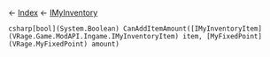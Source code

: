 ← [Index](Api-Index) ← [IMyInventory](VRage.Game.ModAPI.Ingame.IMyInventory)

```csharp[bool](System.Boolean) CanAddItemAmount([IMyInventoryItem](VRage.Game.ModAPI.Ingame.IMyInventoryItem) item, [MyFixedPoint](VRage.MyFixedPoint) amount)```